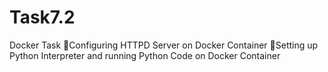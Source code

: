 # Task7.2
Docker Task
🔅Configuring HTTPD Server on Docker Container
🔅Setting up Python Interpreter and running Python Code on Docker Container
